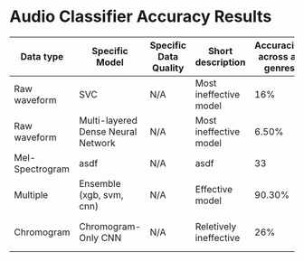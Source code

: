 # Audio Classifier Accuracy Results

| Data type       | Specific Model                     | Specific Data Quality | Short description      | Accuracies across all genres | Longer description/Notes                       |
| --------------- | ---------------------------------- | --------------------- | ---------------------- | ---------------------------- | ---------------------------------------------- |
| Raw waveform    | SVC                                | N/A                   | Most ineffective model | 16%                          | First model we created was purposely bad       |
| Raw waveform    | Multi-layered Dense Neural Network | N/A                   | Most ineffective model | 6.50%                        | First model we created was purposely bad       |
| Mel-Spectrogram | asdf                               | N/A                   | asdf                   | 33                           | asdf                                           |
| Multiple        | Ensemble (xgb, svm, cnn)           | N/A                   | Effective model        | 90.30%                       | Pre-built online model with very high accuracy |
| Chromogram      | Chromogram-Only CNN                | N/A                   | Reletively ineffective | 26%                          | Only takes Chromograms, it is not optimised.   |
